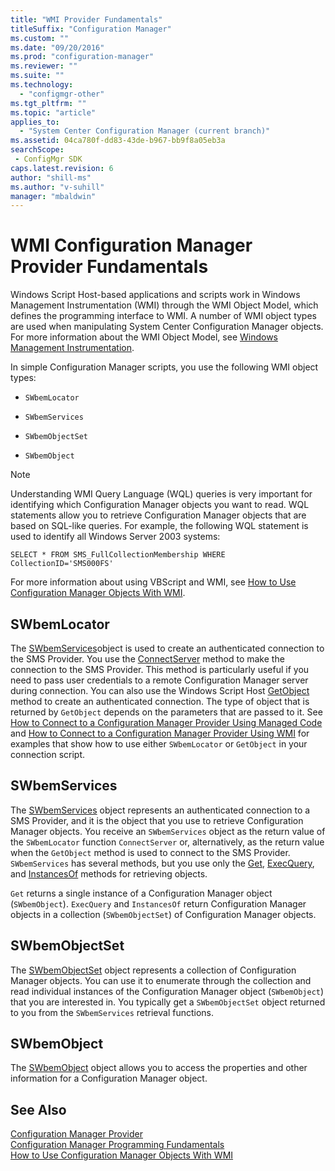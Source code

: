```yaml
---
title: "WMI Provider Fundamentals"
titleSuffix: "Configuration Manager"
ms.custom: ""
ms.date: "09/20/2016"
ms.prod: "configuration-manager"
ms.reviewer: ""
ms.suite: ""
ms.technology:
  - "configmgr-other"
ms.tgt_pltfrm: ""
ms.topic: "article"
applies_to:
  - "System Center Configuration Manager (current branch)"
ms.assetid: 04ca780f-dd83-43de-b967-bb9f8a05eb3asearchScope: - ConfigMgr SDK
caps.latest.revision: 6
author: "shill-ms"
ms.author: "v-suhill"
manager: "mbaldwin"
---
```

# WMI Configuration Manager Provider Fundamentals
Windows Script Host-based applications and scripts work in Windows Management Instrumentation (WMI) through the WMI Object Model, which defines the programming interface to WMI. A number of WMI object types are used when manipulating System Center Configuration Manager objects. For more information about the WMI Object Model, see [Windows Management Instrumentation](http://go.microsoft.com/fwlink/?LinkId=276770).  

 In simple Configuration Manager scripts, you use the following WMI object types:  

-   `SWbemLocator`  

-   `SWbemServices`  

-   `SWbemObjectSet`  

-   `SWbemObject`  

> [!NOTE]
>  Understanding WMI Query Language (WQL) queries is very important for identifying which Configuration Manager objects you want to read. WQL statements allow you to retrieve Configuration Manager objects that are based on SQL-like queries. For example, the following WQL statement is used to identify all Windows Server 2003 systems:  
>   
>  `SELECT * FROM SMS_FullCollectionMembership WHERE CollectionID='SMS000FS'`  

 For more information about using VBScript and WMI, see [How to Use Configuration Manager Objects With WMI](../../../develop/core/understand/how-to-use-configuration-manager-objects-with-wmi.md).  

## SWbemLocator  
 The [SWbemServices](http://go.microsoft.com/fwlink/?LinkId=276771)object is used to create an authenticated connection to the SMS Provider. You use the [ConnectServer](http://go.microsoft.com/fwlink/?LinkId=276772) method to make the connection to the SMS Provider. This method is particularly useful if you need to pass user credentials to a remote Configuration Manager server during connection. You can also use the Windows Script Host [GetObject](http://go.microsoft.com/fwlink/?LinkId=276773) method to create an authenticated connection. The type of object that is returned by `GetObject` depends on the parameters that are passed to it. See [How to Connect to a Configuration Manager Provider Using Managed Code](../../../develop/core/understand/how-to-connect-to-an-sms-provider-by-using-managed-code.md) and [How to Connect to a Configuration Manager Provider Using WMI](../../../develop/core/understand/how-to-connect-to-an-sms-provider-in-configuration-manager-by-using-wmi.md) for examples that show how to use either `SWbemLocator` or `GetObject` in your connection script.  

## SWbemServices  
 The [SWbemServices](http://go.microsoft.com/fwlink/?LinkId=276771) object represents an authenticated connection to a SMS Provider, and it is the object that you use to retrieve Configuration Manager objects. You receive an `SWbemServices` object as the return value of the `SWbemLocator` function `ConnectServer` or, alternatively, as the return value when the `GetObject` method is used to connect to the SMS Provider. `SWbemServices` has several methods, but you use only the [Get](http://go.microsoft.com/fwlink/?LinkId=276774), [ExecQuery](http://go.microsoft.com/fwlink/?LinkId=276775), and [InstancesOf](http://go.microsoft.com/fwlink/?LinkId=276776) methods for retrieving objects.  

 `Get` returns a single instance of a Configuration Manager object (`SWbemObject`). `ExecQuery` and `InstancesOf` return Configuration Manager objects in a collection (`SWbemObjectSet`) of Configuration Manager objects.  

## SWbemObjectSet  
 The [SWbemObjectSet](http://go.microsoft.com/fwlink/?LinkId=276777) object represents a collection of Configuration Manager objects. You can use it to enumerate through the collection and read individual instances of the Configuration Manager object (`SWbemObject`) that you are interested in. You typically get a `SWbemObjectSet` object returned to you from the `SWbemServices` retrieval functions.  

## SWbemObject  
 The [SWbemObject](http://go.microsoft.com/fwlink/?LinkId=276778) object allows you to access the properties and other information for a Configuration Manager object.  

## See Also  
 [Configuration Manager Provider](../../../develop/core/understand/sms-provider-in-configuration-manager.md)   
 [Configuration Manager Programming Fundamentals](../../../develop/core/understand/configuration-manager-programming-fundamentals.md)   
 [How to Use Configuration Manager Objects With WMI](../../../develop/core/understand/how-to-use-configuration-manager-objects-with-wmi.md)
